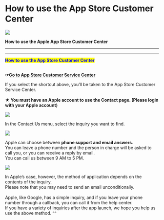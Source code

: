 # How to use the App Store Customer Center

![](https://support.swing2app.com/wp-content/uploads/2018/09/appstore\_help.png)

**How to use the Apple App Store Customer Center**

****

****

<mark style="color:blue;">**How to use the App Store Customer Center**</mark>

\
**☞**[**Go to App Store Customer Service Center**](https://developer.apple.com/contact/#!/topic/select)

If you select the shortcut above, you’ll be taken to the App Store Customer Service Center. \
\
**★ You must have an Apple account to use the Contact page. (Please login with your Apple account)**

![](https://support.swing2app.com/wp-content/uploads/2018/09/ad62.png)

In the Contact Us menu, select the inquiry you want to find.

![](https://support.swing2app.com/wp-content/uploads/2018/09/ad63.png)

Apple can choose between **phone support and email answers**.\
You can leave a phone number and the person in charge will be asked to call you, or you can receive a reply by email.\
You can call us between 9 AM to 5 PM.



![](https://support.swing2app.com/wp-content/uploads/2018/09/Screenshot-2020-05-05-at-17.59.32.png)

In Apple’s case, however, the method of application depends on the contents of the inquiry.\
Please note that you may need to send an email unconditionally.\
\
Apple, like Google, has a simple inquiry, and if you leave your phone number through a callback, you can call it from the help center.\
If you have a variety of inquiries after the app launch, we hope you help us use the above method. ^^
